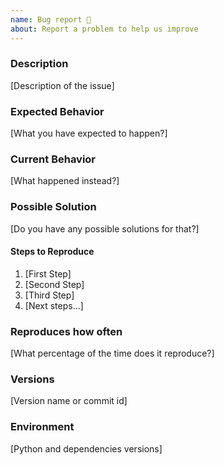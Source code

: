 ```yaml
---
name: Bug report 🤕︎
about: Report a problem to help us improve
---
```



### Description
[Description of the issue]


### Expected Behavior
[What you have expected to happen?]

### Current Behavior
[What happened instead?]

### Possible Solution
[Do you have any possible solutions for that?]

#### Steps to Reproduce
1. [First Step]
2. [Second Step]
3. [Third Step]
4. [Next steps...]

### Reproduces how often
[What percentage of the time does it reproduce?]

### Versions
[Version name or commit id]

### Environment
[Python and dependencies versions]
